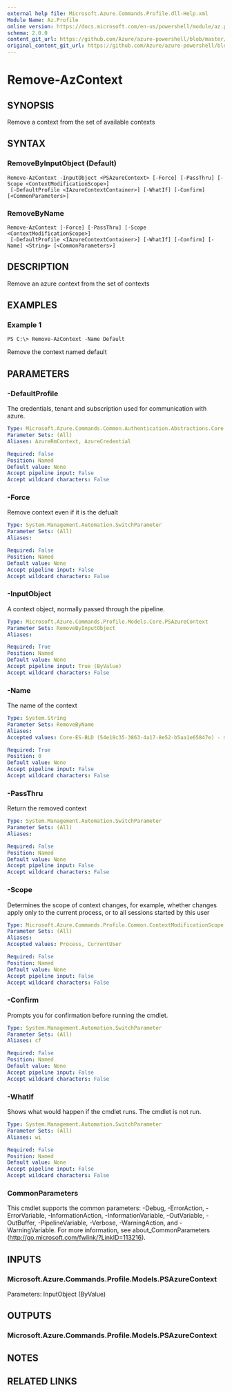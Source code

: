 ```yaml
---
external help file: Microsoft.Azure.Commands.Profile.dll-Help.xml
Module Name: Az.Profile
online version: https://docs.microsoft.com/en-us/powershell/module/az.profile/remove-azcontext
schema: 2.0.0
content_git_url: https://github.com/Azure/azure-powershell/blob/master/src/ResourceManager/Profile/Commands.Profile/help/Remove-AzContext.md
original_content_git_url: https://github.com/Azure/azure-powershell/blob/master/src/ResourceManager/Profile/Commands.Profile/help/Remove-AzContext.md
---
```


# Remove-AzContext

## SYNOPSIS
Remove a context from the set of available contexts

## SYNTAX

### RemoveByInputObject (Default)
```
Remove-AzContext -InputObject <PSAzureContext> [-Force] [-PassThru] [-Scope <ContextModificationScope>]
 [-DefaultProfile <IAzureContextContainer>] [-WhatIf] [-Confirm] [<CommonParameters>]
```

### RemoveByName
```
Remove-AzContext [-Force] [-PassThru] [-Scope <ContextModificationScope>]
 [-DefaultProfile <IAzureContextContainer>] [-WhatIf] [-Confirm] [-Name] <String> [<CommonParameters>]
```

## DESCRIPTION
Remove an azure context from the set of contexts

## EXAMPLES

### Example 1
```
PS C:\> Remove-AzContext -Name Default
```

Remove the context named default

## PARAMETERS

### -DefaultProfile
The credentials, tenant and subscription used for communication with azure.

```yaml
Type: Microsoft.Azure.Commands.Common.Authentication.Abstractions.Core.IAzureContextContainer
Parameter Sets: (All)
Aliases: AzureRmContext, AzureCredential

Required: False
Position: Named
Default value: None
Accept pipeline input: False
Accept wildcard characters: False
```

### -Force
Remove context even if it is the defualt

```yaml
Type: System.Management.Automation.SwitchParameter
Parameter Sets: (All)
Aliases:

Required: False
Position: Named
Default value: None
Accept pipeline input: False
Accept wildcard characters: False
```

### -InputObject
A context object, normally passed through the pipeline.

```yaml
Type: Microsoft.Azure.Commands.Profile.Models.Core.PSAzureContext
Parameter Sets: RemoveByInputObject
Aliases:

Required: True
Position: Named
Default value: None
Accept pipeline input: True (ByValue)
Accept wildcard characters: False
```

### -Name
The name of the context

```yaml
Type: System.String
Parameter Sets: RemoveByName
Aliases:
Accepted values: Core-ES-BLD (54e18c35-3863-4a17-8e52-b5aa1e65847e) - maclayto@microsoft.com, DDXLABDTL-01 (e2dc3810-f8e5-4337-a41c-8b9ec7d954ee) - maclayto@microsoft.com, Pay-As-You-Go (92ad8d84-3287-4990-b83d-5e983832f7ce) - maclayto@microsoft.com, DevDiv Key Vault (bd62906c-0a81-43c3-a2f8-126e4cf66ada) - maclayto@microsoft.com, Azure SDK Powershell Test (c9cbd920-c00c-427c-852b-8aaf38badaeb) - maclayto@microsoft.com, Azure SDK Infrastructure (6b085460-5f21-477e-ba44-1035046e9101) - maclayto@microsoft.com, Azure SDK Powershell Test - Manual (9e223dbe-3399-4e19-88eb-0975f02ac87f) - maclayto@microsoft.com, Cosmos_WDG_Core_BnB_100348 (dae41bd3-9db4-4b9b-943e-832b57cac828) - maclayto@microsoft.com, Node CLI Test (2c224e7e-3ef5-431d-a57b-e71f4662e3a6) - maclayto@microsoft.com, Key Vault Engineering Subscription (33f39d49-6173-49bf-9789-db5548ee6d73) - maclayto@microsoft.com, VS Telemetry - Data Catalog (a7bb576c-291e-4553-965a-1c588b3f29d8) - maclayto@microsoft.com

Required: True
Position: 0
Default value: None
Accept pipeline input: False
Accept wildcard characters: False
```

### -PassThru
Return the removed context

```yaml
Type: System.Management.Automation.SwitchParameter
Parameter Sets: (All)
Aliases:

Required: False
Position: Named
Default value: None
Accept pipeline input: False
Accept wildcard characters: False
```

### -Scope
Determines the scope of context changes, for example, whether changes apply only to the current process, or to all sessions started by this user

```yaml
Type: Microsoft.Azure.Commands.Profile.Common.ContextModificationScope
Parameter Sets: (All)
Aliases:
Accepted values: Process, CurrentUser

Required: False
Position: Named
Default value: None
Accept pipeline input: False
Accept wildcard characters: False
```

### -Confirm
Prompts you for confirmation before running the cmdlet.

```yaml
Type: System.Management.Automation.SwitchParameter
Parameter Sets: (All)
Aliases: cf

Required: False
Position: Named
Default value: None
Accept pipeline input: False
Accept wildcard characters: False
```

### -WhatIf
Shows what would happen if the cmdlet runs.
The cmdlet is not run.

```yaml
Type: System.Management.Automation.SwitchParameter
Parameter Sets: (All)
Aliases: wi

Required: False
Position: Named
Default value: None
Accept pipeline input: False
Accept wildcard characters: False
```

### CommonParameters
This cmdlet supports the common parameters: -Debug, -ErrorAction, -ErrorVariable, -InformationAction, -InformationVariable, -OutVariable, -OutBuffer, -PipelineVariable, -Verbose, -WarningAction, and -WarningVariable. For more information, see about_CommonParameters (http://go.microsoft.com/fwlink/?LinkID=113216).

## INPUTS

### Microsoft.Azure.Commands.Profile.Models.PSAzureContext
Parameters: InputObject (ByValue)

## OUTPUTS

### Microsoft.Azure.Commands.Profile.Models.PSAzureContext

## NOTES

## RELATED LINKS

